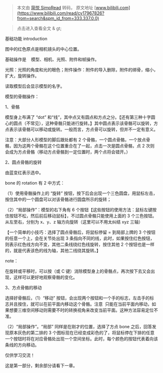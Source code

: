 > 本文由 [简悦 SimpRead](http://ksria.com/simpread/) 转码， 原文地址 [www.bilibili.com](https://www.bilibili.com/read/cv17967826?from=search&spm_id_from=333.337.0.0)

> 点击进入查看全文 & gt;

基础功能 introduction

图中的红色原点是相机镜头的中心位置。

基础操作是    模型、相机、光照、附件和帧操作。

光照：光照的角度和光的眼色；附件操作：附件的导入删除，附件的绑骨，缩小，扩大，旋转操作。

读取模型后会显示模型的名字。

模型的骨骼操作：

1、骨骼

模型身上布满了 “dot” 和“线”，其中点又有圆点和方点之分。【还有第三种十字圆心的圆点（不常见），这种骨骼只能进行旋转。】其中圆点表示该骨骼可以旋转，方点表示该骨骼可以移动或旋转。一般而言，方点骨可以旋转，但并不一定有意义。

注意：大部分人形模型的脚后跟处都有 2 个骨骼，一个圆点骨骼，一个放点骨骼，因为这两个骨骼在这个位置重合在了一起，点击一次是圆点骨骼，点 2 次则会成为方点骨骼（移动方点骨骼到一定位置时，两个点将会错开。）

2、圆点骨骼的旋转

由蓝变红表示选中。

bone 的 rotation 有 2 中方式：

（1）使用骨骼操作上的 “旋转” 按钮，按下后会出现一个三色圆盘，用鼠标左击，按住其中的一个圆盘可以对该骨骼进行圆盘所示的旋转；

（2）“局部操作”：模型的右下角有 6 个按钮【这些按钮的使用方法：鼠标左键按住按钮不松，然后前后移动鼠标】，不过圆点骨骼只能使用上面的 3 个三色按钮。从左至右，分别为 x、y、z 轴方向旋转（这里可以不用太纠结 xyz 三轴）

【一个简单的小技巧：选择了圆点骨骼后，将鼠标停留 = 到局部上牌的 3 个按钮的任意一个上，会在关节处出现 3 条指向不同的线，此时，如果按住红色按钮，则表示红色线方向不变，其他二条线绕红色线旋转，按住其他 2 个按钮也是一样的，就是代表该色的线为轴，其他二线绕其旋转。】

note：

在旋转或平移时，可以按（或 C 键）消除模型身上的骨骼点，再次按下去又会出现，这样可以更好地观察骨骼的变化。

3、方点骨骼的移动

选择好骨骼后，（1）“移动” 按钮，会出现两个按钮和一个手的标志，左击手的标志并且按住，就可以在前平面内移动这个骨骼。注意  只能在当前平面内移动，如果想要三维空间移动则需要不时的转换视角来改变当前平面。这种方法容易定位不准。

（2）“局部操作”。“局部” 同样是在刚才的位置，选择了方点 bone 之后，回答发现原本灰色的第二排的 3 个图标现在已经变成彩色的了，将鼠标停在下排的任意一个按钮时将在对应骨骼处出现一个空间坐标。此时，每个颜色的按钮代表着向该条线的方向移动。

仅供学习交流！

这是第一部分，剩余部分请看下一章。
